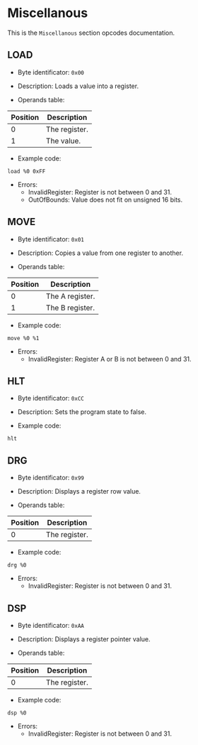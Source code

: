 # Miscellanous

This is the `Miscellanous` section opcodes documentation.

## LOAD

- Byte identificator: `0x00`
- Description: Loads a value into a register.

- Operands table:

| Position |  Description  |
|----------|---------------|
|    0     | The register. |
|    1     |   The value.  |

- Example code:

```text
load %0 0xFF
```

- Errors:
    - InvalidRegister: Register is not between 0 and 31.
    - OutOfBounds: Value does not fit on unsigned 16 bits.

## MOVE

- Byte identificator: `0x01`
- Description: Copies a value from one register to another.

- Operands table:

| Position |   Description   |
|----------|-----------------|
|    0     | The A register. |
|    1     | The B register. |

- Example code:

```text
move %0 %1
```

- Errors:
    - InvalidRegister: Register A or B is not between 0 and 31.

## HLT

- Byte identificator: `0xCC`
- Description: Sets the program state to false.

- Example code:

```text
hlt
```

## DRG

- Byte identificator: `0x99`
- Description: Displays a register row value.

- Operands table:

| Position |  Description  |
|----------|---------------|
|    0     | The register. |

- Example code:

```text
drg %0
```

- Errors:
    - InvalidRegister: Register is not between 0 and 31.

## DSP

- Byte identificator: `0xAA`
- Description: Displays a register pointer value.

- Operands table:

| Position |  Description  |
|----------|---------------|
|    0     | The register. |

- Example code:

```text
dsp %0
```

- Errors:
    - InvalidRegister: Register is not between 0 and 31.
